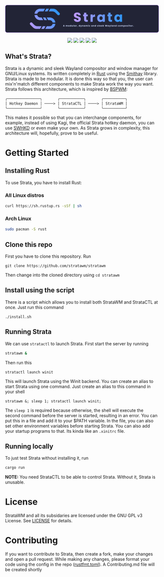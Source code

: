 <p align=center>
    <img src="https://github.com/StrataWM/.github/blob/main/assets/profile_banner.png" />
</p>

<p align="center">
    <img src="https://img.shields.io/github/languages/top/stratawm/stratawm?style=for-the-badge"/>
    <img src="https://img.shields.io/github/commit-activity/m/stratawm/stratawm?style=for-the-badge"/>
    <img src="https://img.shields.io/github/stars/stratawm/stratawm?style=for-the-badge"/>
    <img src="https://img.shields.io/github/watchers/stratawm/stratawm.svg?style=for-the-badge"/>
    <img src="https://img.shields.io/github/license/stratawm/stratawm?style=for-the-badge"/>
</p>

## What's Strata?
Strata is a dynamic and sleek Wayland compositor and window manager for GNU/Linux systems. Its written completely in [Rust](https://rust-lang.org) using the [Smithay](https://github.com/smithay/smithay) library. Strata is made to be modular. It is done this way so that you, the user can mix'n'match different components to make Strata work the way you want. Strata follows this architecture, which is inspired by [BSPWM](https://github.com/baskerville/bspwm):
```
╭───────────────╮       ╭───────────╮       ╭──────────╮
│ Hotkey Daemon │ ────> │ StrataCTL │ ────> │ StrataWM │
╰───────────────╯       ╰───────────╯       ╰──────────╯
```

This makes it possible so that you can interchange components, for example, instead of using Kagi, the official Strata hotkey daemon, you can use [SWHKD](https://github.com/waycrate/swhkd) or even make your own. As Strata grows in complexity, this architecture will, hopefully, prove to be useful. 

# Getting Started
## Installing Rust
To use Strata, you have to install Rust:

### All Linux distros
```sh
curl https://sh.rustup.rs -sSf | sh
```
### Arch Linux
```sh
sudo pacman -S rust
```

## Clone this repo
First you have to clone this repository. Run
```
git clone https://github.com/stratawm/stratawm
```
Then change into the cloned directory using `cd stratawm`

## Install using the script
There is a script which allows you to install both StrataWM and StrataCTL at once. Just run this command
```
./install.sh
```

## Running Strata
We can use `stratactl` to launch Strata. First start the server by running 
```sh
stratawm &
```
Then run this
```
stratactl launch winit
```
This will launch Strata using the Winit backend. You can create an alias to start Strata using one command. Just create an alias to this command in your shell
```
stratawm &; sleep 1; stratactl launch winit;
```
The `sleep 1` is required because otherwise, the shell will execute the second command before the server is started, resulting in an error. You can put this in a file and add it to your $PATH variable. In the file, you can also set other environment variables before starting Strata. You can also add your startup programs to that. Its kinda like an `.xinitrc` file.

## Running locally
To just test Strata without installing it, run

```sh
cargo run
```
**NOTE:** You need StrataCTL to be able to control Strata. Without it, Strata is unusable.

# License
StrataWM and all its subsidaries are licensed under the GNU GPL v3 License. See [LICENSE](https://github.com/stratawm/stratawm/tree/main/LICENSE) for details.

# Contributing
If you want to contribute to Strata, then create a fork, make your changes and open a pull request. While making any changes, please format your code using the config in the repo ([rustfmt.toml](https://github.com/stratawm/stratawm/tree/main/rustfmt.toml)). A Contributing.md file will be created shortly
